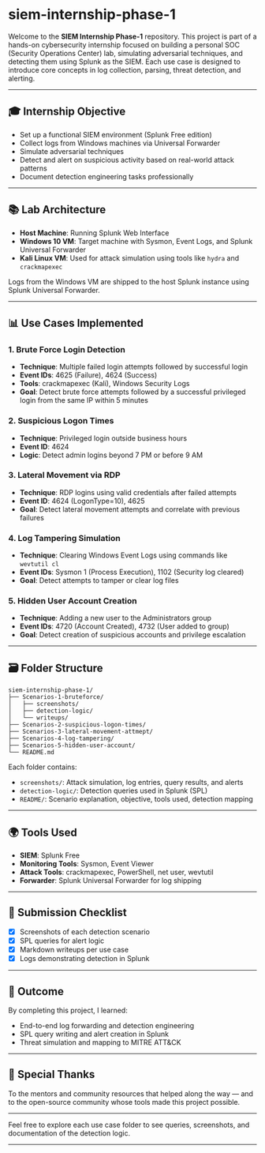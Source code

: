 # siem-internship-phase-1

Welcome to the **SIEM Internship Phase-1** repository. This project is part of a hands-on cybersecurity internship focused on building a personal SOC (Security Operations Center) lab, simulating adversarial techniques, and detecting them using Splunk as the SIEM. Each use case is designed to introduce core concepts in log collection, parsing, threat detection, and alerting.

---

## 🎓 Internship Objective

* Set up a functional SIEM environment (Splunk Free edition)
* Collect logs from Windows machines via Universal Forwarder
* Simulate adversarial techniques
* Detect and alert on suspicious activity based on real-world attack patterns
* Document detection engineering tasks professionally

---

## 📚 Lab Architecture

* **Host Machine**: Running Splunk Web Interface
* **Windows 10 VM**: Target machine with Sysmon, Event Logs, and Splunk Universal Forwarder
* **Kali Linux VM**: Used for attack simulation using tools like `hydra` and `crackmapexec`

Logs from the Windows VM are shipped to the host Splunk instance using Splunk Universal Forwarder.

---

## 📊 Use Cases Implemented

### 1. Brute Force Login Detection

* **Technique**: Multiple failed login attempts followed by successful login
* **Event IDs**: 4625 (Failure), 4624 (Success)
* **Tools**: crackmapexec (Kali), Windows Security Logs
* **Goal**: Detect brute force attempts followed by a successful privileged login from the same IP within 5 minutes

### 2. Suspicious Logon Times

* **Technique**: Privileged login outside business hours
* **Event ID**: 4624
* **Logic**: Detect admin logins beyond 7 PM or before 9 AM

### 3. Lateral Movement via RDP

* **Technique**: RDP logins using valid credentials after failed attempts
* **Event ID**: 4624 (LogonType=10), 4625
* **Goal**: Detect lateral movement attempts and correlate with previous failures

### 4. Log Tampering Simulation

* **Technique**: Clearing Windows Event Logs using commands like `wevtutil cl`
* **Event IDs**: Sysmon 1 (Process Execution), 1102 (Security log cleared)
* **Goal**: Detect attempts to tamper or clear log files

### 5. Hidden User Account Creation

* **Technique**: Adding a new user to the Administrators group
* **Event IDs**: 4720 (Account Created), 4732 (User added to group)
* **Goal**: Detect creation of suspicious accounts and privilege escalation

---

## 🗃️ Folder Structure

```
siem-internship-phase-1/
├── Scenarios-1-bruteforce/
│   ├── screenshots/
│   ├── detection-logic/
│   └── writeups/
├── Scenarios-2-suspicious-logon-times/
├── Scenarios-3-lateral-movement-attmept/
├── Scenarios-4-log-tampering/
├── Scenarios-5-hidden-user-account/
└── README.md
```

Each folder contains:

* `screenshots/`: Attack simulation, log entries, query results, and alerts
* `detection-logic/`: Detection queries used in Splunk (SPL)
* `README/`: Scenario explanation, objective, tools used, detection mapping

---

## 🌍 Tools Used

* **SIEM**: Splunk Free
* **Monitoring Tools**: Sysmon, Event Viewer
* **Attack Tools**: crackmapexec, PowerShell, net user, wevtutil
* **Forwarder**: Splunk Universal Forwarder for log shipping

---

## 📄 Submission Checklist

* [x] Screenshots of each detection scenario
* [x] SPL queries for alert logic
* [x] Markdown writeups per use case
* [x] Logs demonstrating detection in Splunk

---

## 🚀 Outcome

By completing this project, I learned:

* End-to-end log forwarding and detection engineering
* SPL query writing and alert creation in Splunk
* Threat simulation and mapping to MITRE ATT\&CK

---

## 🌟 Special Thanks

To the mentors and community resources that helped along the way — and to the open-source community whose tools made this project possible.


---

Feel free to explore each use case folder to see queries, screenshots, and documentation of the detection logic.

---
